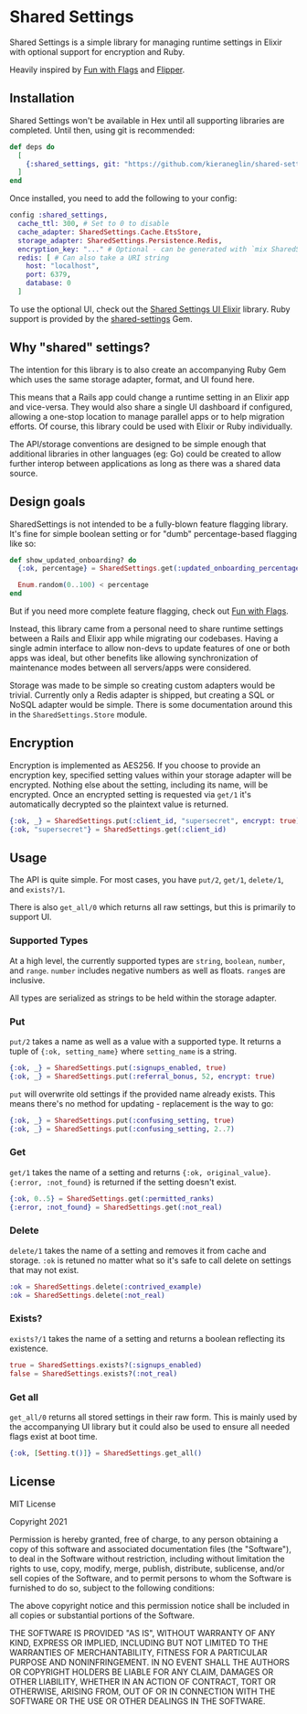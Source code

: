 # Shared Settings

Shared Settings is a simple library for managing runtime settings in Elixir with optional support for encryption and Ruby.

Heavily inspired by [Fun with Flags][fwf] and [Flipper][flipper].

## Installation

Shared Settings won't be available in Hex until all supporting libraries are completed.  Until then, using git is recommended:

```elixir
def deps do
  [
    {:shared_settings, git: "https://github.com/kieraneglin/shared-settings-ex.git"}
  ]
end
```

Once installed, you need to add the following to your config:

```elixir
config :shared_settings,
  cache_ttl: 300, # Set to 0 to disable
  cache_adapter: SharedSettings.Cache.EtsStore,
  storage_adapter: SharedSettings.Persistence.Redis,
  encryption_key: "..." # Optional - can be generated with `mix SharedSettings.CreateKey`
  redis: [ # Can also take a URI string
    host: "localhost",
    port: 6379,
    database: 0
  ]
```

To use the optional UI, check out the [Shared Settings UI Elixir][ss-ui-ex] library.  Ruby support is provided by the [shared-settings][ss-rb] Gem.

## Why "shared" settings?

The intention for this library is to also create an accompanying Ruby Gem which uses the same storage adapter, format, and UI found here.

This means that a Rails app could change a runtime setting in an Elixir app and vice-versa.  They would also share a single UI dashboard if configured, allowing a one-stop location to manage parallel apps or to help migration efforts. Of course, this library could be used with Elixir or Ruby individually.

The API/storage conventions are designed to be simple enough that additional libraries in other languages (eg: Go) could be created to allow further interop between applications as long as there was a shared data source.

## Design goals

SharedSettings is not intended to be a fully-blown feature flagging library. It's fine for simple boolean setting or for "dumb" percentage-based flagging like so:

```elixir
def show_updated_onboarding? do
  {:ok, percentage} = SharedSettings.get(:updated_onboarding_percentage)

  Enum.random(0..100) < percentage
end
```

But if you need more complete feature flagging, check out [Fun with Flags][fwf].

Instead, this library came from a personal need to share runtime settings between a Rails and Elixir app while migrating our codebases.  Having a single admin interface to allow non-devs to update features of one or both apps was ideal, but other benefits like allowing synchronization of maintenance modes between all servers/apps were considered.

Storage was made to be simple so creating custom adapters would be trivial.  Currently only a Redis adapter is shipped, but creating a SQL or NoSQL adapter would be simple.  There is some documentation around this in the `SharedSettings.Store` module.

## Encryption

Encryption is implemented as AES256.  If you choose to provide an encryption key, specified setting values within your storage adapter will be encrypted.  Nothing else about the setting, including its name, will be encrypted.  Once an encrypted setting is requested via `get/1` it's automatically decrypted so the plaintext value is returned.

```elixir
{:ok, _} = SharedSettings.put(:client_id, "supersecret", encrypt: true)
{:ok, "supersecret"} = SharedSettings.get(:client_id)
```

## Usage

The API is quite simple.  For most cases, you have `put/2`, `get/1`, `delete/1`, and `exists?/1`.  

There is also `get_all/0` which returns all raw settings, but this is primarily to support UI.

### Supported Types

At a high level, the currently supported types are `string`, `boolean`, `number`, and `range`. `number` includes negative numbers as well as floats. `range`s are inclusive.

All types are serialized as strings to be held within the storage adapter.

### Put

`put/2` takes a name as well as a value with a supported type. It returns a tuple of `{:ok, setting_name}` where `setting_name` is a string.

```elixir
{:ok, _} = SharedSettings.put(:signups_enabled, true)
{:ok, _} = SharedSettings.put(:referral_bonus, 52, encrypt: true)
```

`put` will overwrite old settings if the provided name already exists.  This means there's no method for updating - replacement is the way to go:

```elixir
{:ok, _} = SharedSettings.put(:confusing_setting, true)
{:ok, _} = SharedSettings.put(:confusing_setting, 2..7)
```

### Get

`get/1` takes the name of a setting and returns `{:ok, original_value}`.  `{:error, :not_found}` is returned if the setting doesn't exist.

```elixir
{:ok, 0..5} = SharedSettings.get(:permitted_ranks)
{:error, :not_found} = SharedSettings.get(:not_real)
```

### Delete

`delete/1` takes the name of a setting and removes it from cache and storage.  `:ok` is retuned no matter what so it's safe to call delete on settings that may not exist.

```elixir
:ok = SharedSettings.delete(:contrived_example)
:ok = SharedSettings.delete(:not_real)
```

### Exists?

`exists?/1` takes the name of a setting and returns a boolean reflecting its existence.

```elixir
true = SharedSettings.exists?(:signups_enabled)
false = SharedSettings.exists?(:not_real)
```

### Get all

`get_all/0` returns all stored settings in their raw form.  This is mainly used by the accompanying UI library but it could also be used to ensure all needed flags exist at boot time.

```elixir
{:ok, [Setting.t()]} = SharedSettings.get_all()
```

## License

MIT License

Copyright 2021

Permission is hereby granted, free of charge, to any person obtaining a copy of this software and associated documentation files (the "Software"), to deal in the Software without restriction, including without limitation the rights to use, copy, modify, merge, publish, distribute, sublicense, and/or sell copies of the Software, and to permit persons to whom the Software is furnished to do so, subject to the following conditions:

The above copyright notice and this permission notice shall be included in all copies or substantial portions of the Software.

THE SOFTWARE IS PROVIDED "AS IS", WITHOUT WARRANTY OF ANY KIND, EXPRESS OR IMPLIED, INCLUDING BUT NOT LIMITED TO THE WARRANTIES OF MERCHANTABILITY, FITNESS FOR A PARTICULAR PURPOSE AND NONINFRINGEMENT. IN NO EVENT SHALL THE AUTHORS OR COPYRIGHT HOLDERS BE LIABLE FOR ANY CLAIM, DAMAGES OR OTHER LIABILITY, WHETHER IN AN ACTION OF CONTRACT, TORT OR OTHERWISE, ARISING FROM, OUT OF OR IN CONNECTION WITH THE SOFTWARE OR THE USE OR OTHER DEALINGS IN THE SOFTWARE.

[fwf]: https://github.com/tompave/fun_with_flags
[flipper]: https://github.com/jnunemaker/flipper
[ss-rb]: https://github.com/kieraneglin/shared-settings-rb
[ss-ui-ex]: https://github.com/kieraneglin/shared-settings-ui-ex
